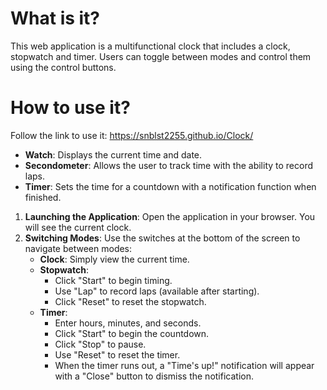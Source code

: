 # What is it?

This web application is a multifunctional clock that includes a clock, stopwatch and timer. Users can toggle between modes and control them using the control buttons.

# How to use it?

Follow the link to use it: https://snblst2255.github.io/Clock/

- **Watch**: Displays the current time and date.
- **Secondometer**: Allows the user to track time with the ability to record laps.
- **Timer**: Sets the time for a countdown with a notification function when finished.

1. **Launching the Application**: Open the application in your browser. You will see the current clock.
2. **Switching Modes**: Use the switches at the bottom of the screen to navigate between modes:
   - **Clock**: Simply view the current time.
   - **Stopwatch**: 
     - Click "Start" to begin timing.
     - Use "Lap" to record laps (available after starting).
     - Click "Reset" to reset the stopwatch.
   - **Timer**: 
     - Enter hours, minutes, and seconds.
     - Click "Start" to begin the countdown.
     - Click "Stop" to pause.
     - Use "Reset" to reset the timer.
     - When the timer runs out, a "Time's up!" notification will appear with a "Close" button to dismiss the notification.
